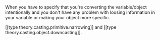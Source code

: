 

When you have to specify that you're converting the variable/object intentionally and you don't have any problem with loosing information in your variable or making your object more specific.

[[type theory.casting.primitive.narrowing]] and [[type theory.casting.object.downcasting]].
